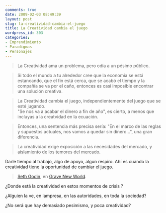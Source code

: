 ```yaml
---
comments: true
date: 2009-02-03 08:49:39
layout: post
slug: la-creatividad-cambia-el-juego
title: La Creatividad cambia el juego
wordpress_id: 303
categories:
- Emprendimiento
- Paradigmas
- Personajes
---
```


> La Creatividad ama un problema, pero odia a un pésimo público.  
  


> Si todo el mundo a tu alrededor cree que la economía se está estancando, que el fin está cerca, que se acabó el tiempo y la compañía se va por el caño, entonces es casi imposible encontrar una solución creativa.  
  


> La Creatividad cambia el juego, independientemente del juego que se esté jugando.  
"Se nos va a acabar el dinero a fin de año", es cierto, a menos que incluyas a la creatvidad en la ecuación.  
  


> Entonces, una sentencia más precisa sería: "En el marco de las reglas y supuestos actuales, nos vamos a quedar sin dinero...", una gran  
diferencia.  
  


> La creatividad exige exposición a las necesidades del mercado, y aislamiento de los temores del mercado.

>   
Darle tiempo al trabajo, algo de apoyo, algun respiro. Ahí es cuando la creatividad tiene la oportunidad de cambiar el juego.

>   


> [Seth Godin](http://sethgodin.typepad.com/), en [Grave New World](http://sethgodin.typepad.com/seths_blog/2009/02/grave-new-world.html).

>   


¿Donde está la creatividad en estos momentos de crisis ?

  


¿Alguien la ve, en lampresa, en las autoridades, en toda la sociedad?

  


¿No será que hay demasiado pesimismo, y poca creatividad?




